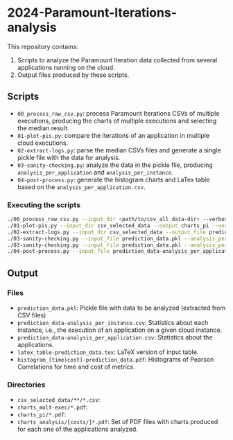 # 2024-Paramount-Iterations-analysis

This repository contains:

1) Scripts to analyze the Paramount Iteration data collected from several applications running on the cloud.
2) Output files produced by these scripts.

## Scripts

- `00_process_raw_csv.py`: process Paramount Iterations CSVs of multiple executions, producing the charts of multiple executions and selecting the median result.
- `01-plot-pis.py`: compare the iterations of an application in multiple cloud executions.
- `02-extract-logs.py`: parse the median CSVs files and generate a single pickle file with the data for analysis.
- `03-sanity-checking.py`: analyze the data in the pickle file, producing `analysis_per_application` and `analysis_per_instance`.
- `04-post-process.py`: generate the histogram charts and LaTex table based on the `analysis_per_application.csv`.

### Executing the scripts

```sh
./00_process_raw_csv.py --input_dir <path/to/csv_all_data-dir> --verbosity 3 --csv_data_dir csv_selected_data --charts_dir charts_mult-exec
./01-plot-pis.py --input_dir csv_selected_data --output charts_pi --verbosity 3
./02-extract-logs.py --input_dir csv_selected_data --output_file prediction_data.pkl --verbosity 3
./03-sanity-checking.py --input_file prediction_data.pkl --analysis_per_instance > prediction_data-analysis_per_instance.csv
./03-sanity-checking.py --input_file prediction_data.pkl --analysis_per_application --application_charts_dir charts_analysis > prediction_data-analysis_per_application.csv
./04-post-process.py --input_file prediction_data-analysis_per_application.csv --verbosity 3 --output_sufix prediction_data --generate_histogram --generate_latex
```

## Output

### Files
- `prediction_data.pkl`: Pickle file with data to be analyzed (extracted from CSV files)
- `prediction_data-analysis_per_instance.csv`: Statistics about each instance, i.e., the execution of an application on a given cloud instance.
- `prediction_data-analysis_per_application.csv`: Statistics about the applications.
- `latex_table-prediction_data.tex`: LaTeX version of input table.
- `histogram_[time|cost]-prediction_data.pdf`: Histograms of Pearson Correlations for time and cost of metrics.

### Directories
- `csv_selected_data/**/*.csv`: 
- `charts_mult-exec/*.pdf`: 
- `charts_pi/*.pdf`: 
- `charts_analysis/[costs/]*.pdf`: Set of PDF files with charts produced for each one of the applications analyzed.
